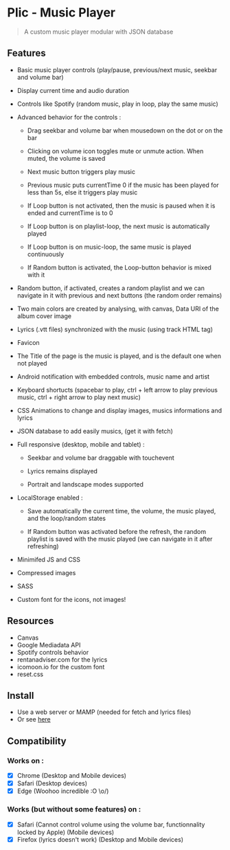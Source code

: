 # Plic - Music Player
> A custom music player modular with JSON database

## Features
- Basic music player controls (play/pause, previous/next music, seekbar and volume bar)
- Display current time and audio duration
- Controls like Spotify (random music, play in loop, play the same music)
- Advanced behavior for the controls :
    - Drag seekbar and volume bar when mousedown on the dot or on the bar

    - Clicking on volume icon toggles mute or unmute action. When muted, the volume is saved

    - Next music button triggers play music

    - Previous music puts currentTime 0 if the music has been played for less than 5s, else it triggers play music

    - If Loop button is not activated, then the music is paused when it is ended and currentTime is to 0

    - If Loop button is on playlist-loop, the next music is automatically played

    - If Loop button is on music-loop, the same music is played continuously

    - If Random button is activated, the Loop-button behavior is mixed with it

- Random button, if activated, creates a random playlist and we can navigate in it with previous and next buttons (the random order remains)
- Two main colors are created by analysing, with canvas, Data URI of the album cover image
- Lyrics (.vtt files) synchronized with the music (using track HTML tag)
- Favicon
- The Title of the page is the music is played, and is the default one when not played
- Android notification with embedded controls, music name and artist
- Keyboard shortucts (spacebar to play, ctrl + left arrow to play previous music, ctrl + right arrow to play next music)
- CSS Animations to change and display images, musics informations and lyrics
- JSON database to add easily musics, (get it with fetch)
- Full responsive (desktop, mobile and tablet) :
    - Seekbar and volume bar draggable with touchevent

    - Lyrics remains displayed

    - Portrait and landscape modes supported

- LocalStorage enabled :
    - Save automatically the current time, the volume, the music played, and the loop/random states

    - If Random button was activated before the refresh, the random playlist is saved with the music played (we can navigate in it after refreshing)
    
- Minimifed JS and CSS
- Compressed images
- SASS
- Custom font for the icons, not images!

## Resources
- Canvas
- Google Mediadata API
- Spotify controls behavior
- rentanadviser.com for the lyrics
- icomoon.io for the custom font
- reset.css

## Install
- Use a web server or MAMP (needed for fetch and lyrics files)
- Or see [here](francoisxaviermanceau.fr/lab/plic)

## Compatibility
### Works on :
- [x] Chrome (Desktop and Mobile devices)
- [x] Safari (Desktop devices)
- [x] Edge (Woohoo incredible :O \o/)

### Works (but without some features) on : 
- [x] Safari (Cannot control volume using the volume bar, functionnality locked by Apple) (Mobile devices)
- [x] Firefox (lyrics doesn't work) (Desktop and Mobile devices)